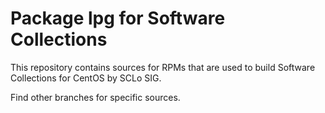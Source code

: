 # Package lpg for Software Collections

This repository contains sources for RPMs that are used
to build Software Collections for CentOS by SCLo SIG.

Find other branches for specific sources.
